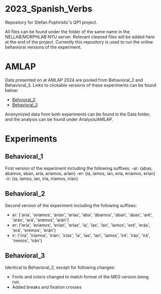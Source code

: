 # 2023_Spanish_Verbs

Repository for Stefan Pophristic's QP1 project.

All files can be found under the folder of the same name in the NELLAB/MORPHLAB NYU server. Relevant cleaned files will be added here at the end of the project. Currently this repository is used to run the online behavioral versions of the experiment.

# AMLAP
Data presented on at AMLAP 2024 are pooled from Behavioral_2 and Behavioral_3. Links to clickable versions of these experiments can be found below:
- [Behvioral_2](https://stefanpophristic.github.io/2023_Spanish_Verbs/experiments/behavioral_2/index.html)
- [Behavioral_3](https://stefanpophristic.github.io/2023_Spanish_Verbs/experiments/behavioral_3/index.html)

Anonymized data from both experiments can be found in the Data folder, and the analysis can be found under Analysis/AMLAP.

# Experiments

## Behavioral_1
First version of the experiment including the following suffixes:
-ar: {abas, ábamos, aban, aría, aríamos, arían}
-er: {ía, íamos, ían, ería, eríamos, erían}
-ir: {ía, íamos, ían, iría, iríamos, irían}

## Behavioral_2
Second version of the experiment including the following suffixes:

- ar: {'aría', 'aríamos', 'arían', 'arías', 'aba', 'ábamos', 'aban', 'abas', 'aré', 'arás', 'ará', 'aremos', 'arán'}
- er: {'ería', 'eríamos', 'erían', 'erías', 'ía', 'ías', 'ían', 'íamos', 'eré', 'erás', 'erá', 'eremos', 'erán'}
- ir: {'iría', 'iríamos', 'irían', 'irías',  'ía', 'ías', 'ían', 'íamos', 'iré', 'irás', 'irá', 'iremos', 'irán'}


## Behavioral_3
Identical to Behavioral_2, except for following changes:
- Fonts and colors changed to match format of the MEG version being run.
- Added breaks and fixation crosses
